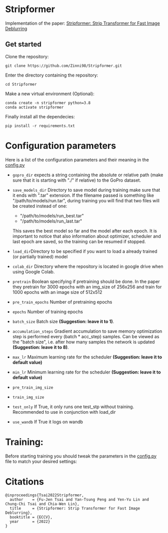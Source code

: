 # Stripformer
Implementation of the paper: [Stripformer: Strip Transformer for Fast Image Deblurring](https://arxiv.org/abs/2204.04627)

## Get started

Clone the repository:
```
git clone https://github.com/Zinni98/Stripformer.git
```
Enter the directory containing the repository:
```
cd Stripformer
```
Make a new virtual environment (Optional):
```
conda create -n stripformer python=3.8
conda activate stripformer
```
Finally install all the dependecies:
```
pip install -r requirements.txt
```

# Configuration parameters
Here is a list of the configuration parameters and their meaning in the [config.py](config.py)
- ```gopro_dir``` expects a string containing the absolute or relative path (make sure that it is starting with "./" if relative) to the GoPro dataset.
- ```save_models_dir``` Directory to save model during training make sure that it ends with ".tar" extension. If the filename passed is something like "/path/to/models/run.tar", during training you will find that two files will be created instead of one:
  -  "/path/to/models/run_best.tar"
  -  "/path/to/models/run_last.tar"

  This saves the best model so far and the model after each epoch. It is important to notice that also information about optimizer, scheduler and last epoch are saved, so the training can be resumed if stopped.
- ```load_dir```Directory to be specified if you want to load a already trained (or partially trained) model
- ```colab_dir``` Directory where the repository is located in google drive when using Google Colab.
- ```pretrain``` Boolean specifying if pretraining should be done. In the paper they pretrain for 3000 epochs with an img_size of 256x256 and train for 1000 epochs with an image size of 512x512
- ```pre_train_epochs``` Number of pretraining epochs
- ```epochs``` Number of training epochs
- ```batch_size``` Batch size **(Suggestion: leave it to 1)**.
- ```accumulation_steps``` Gradient accumulation to save memory optimization step is performed every (batch * acc_step) samples. Can be viewed as the "batch size", i.e. after how many samples the network is updated **(Suggestion: leave it to 8)**.
- ```max_lr``` Maximum learning rate for the scheduler **(Suggestion: leave it to default value)**
- ```min_lr``` Minimum learning rate for the scheduler **(Suggestion: leave it to default value)**
- ```pre_train_img_size```
- ```train_img_size```
- ```test_only``` If True, it only runs one test_stp without training. Recommended to use in conjunction with load_dir
- ```use_wandb``` If True it logs on wandb

# Training:
Before starting training you should tweak the parameters in the [config.py](config.py) file to match your desired settings:


# Citations

```
@inproceedings{Tsai2022Stripformer,
  author    = {Fu-Jen Tsai and Yan-Tsung Peng and Yen-Yu Lin and Chung-Chi Tsai and Chia-Wen Lin},
  title     = {Stripformer: Strip Transformer for Fast Image Deblurring},
  booktitle = {ECCV},
  year      = {2022}
}
```
